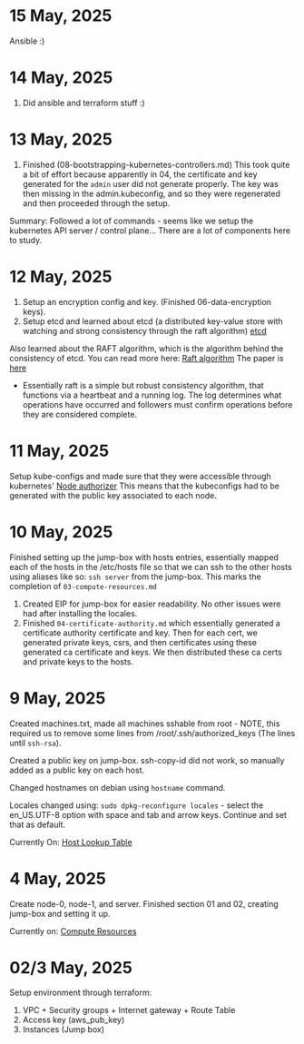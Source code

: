 # 15 May, 2025
Ansible :)

# 14 May, 2025
1. Did ansible and terraform stuff :)

# 13 May, 2025
1. Finished (08-bootstrapping-kubernetes-controllers.md)
This took quite a bit of effort because apparently in 04, the certificate and key generated for the `admin` user did not generate properly. The key was then missing in the admin.kubeconfig, and so they were regenerated and then proceeded through the setup.

Summary: Followed a lot of commands - seems like we setup the kubernetes API server / control plane... There are a lot of components here to study.

# 12 May, 2025
1. Setup an encryption config and key. (Finished 06-data-encryption keys).
2. Setup etcd and learned about etcd (a distributed key-value store with watching and strong consistency through the raft algorithm)
[etcd](etcd.io)

Also learned about the RAFT algorithm, which is the algorithm behind the consistency of etcd.
You can read more here:
[Raft algorithm](https://raft.github.io/)
The paper is [here](https://raft.github.io/raft.pdf)
- Essentially raft is a simple but robust consistency algorithm, that functions via a heartbeat and a running log. The log determines what operations have occurred and followers must confirm operations before they are considered complete.

# 11 May, 2025
Setup kube-configs and made sure that they were accessible through kubernetes' [Node authorizer](https://kubernetes.io/docs/reference/access-authn-authz/node/) This means that the kubeconfigs had to be generated with the public key associated to each node.
# 10 May, 2025
Finished setting up the jump-box with hosts entries, essentially mapped each of the hosts in the /etc/hosts file so that we can ssh to the other hosts using aliases like so: `ssh server` from the jump-box. This marks the completion of `03-compute-resources.md`

1. Created EIP for jump-box for easier readability. No other issues were had after installing the locales.
2. Finished `04-certificate-authority.md` which essentially generated a certificate authority certificate and key. Then for each cert, we generated private keys, csrs, and then certificates using these generated ca certificate and keys.
We then distributed these ca certs and private keys to the hosts.

# 9 May, 2025
Created machines.txt, made all machines sshable from root - NOTE, this required us to remove some lines from /root/.ssh/authorized_keys (The lines until `ssh-rsa`).

Created a public key on jump-box. ssh-copy-id did not work, so manually added as a public key on each host.

Changed hostnames on debian using `hostname` command.

Locales changed using: `sudo dpkg-reconfigure locales` - select the en_US.UTF-8 option with space and tab and arrow keys. Continue and set that as default.

Currently On:
[Host Lookup Table](https://github.com/kelseyhightower/kubernetes-the-hard-way/blob/master/docs/03-compute-resources.md#host-lookup-table)

# 4 May, 2025
Create node-0, node-1, and server.
Finished section 01 and 02, creating jump-box and setting it up.

Currently on:
[Compute Resources](https://github.com/kelseyhightower/kubernetes-the-hard-way/blob/master/docs/03-compute-resources.md)
# 02/3 May, 2025
Setup environment through terraform:
1. VPC + Security groups + Internet gateway + Route Table
2. Access key (aws_pub_key)
3. Instances (Jump box)

